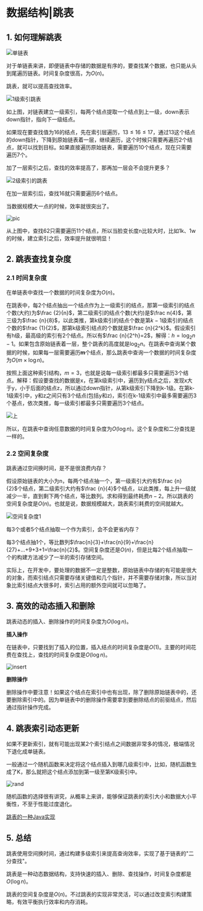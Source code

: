 # 数据结构|跳表

## 1. 如何理解跳表

![单链表](https://static001.geekbang.org/resource/image/e1/6d/e18303fcedc068e5a168de04df956f6d.jpg)

对于单链表来讲，即便链表中存储的数据是有序的，要查找某个数据，也只能从头到尾遍历链表。时间复杂度很高，为$O(n)$。

跳表，就可以提高查找效率。

![1级索引跳表](https://static001.geekbang.org/resource/image/14/8e/14753c824a5ee4a976ea799727adc78e.jpg)

如上图，对链表建立一级索引，每两个结点提取一个结点到上一级，down表示down指针，指向下一级结点。

如果现在要查找值为16的结点，先在索引层遍历，$13\le 16 \le17$，通过13这个结点的down指针，下降到原始链表着一层，继续遍历，这个时候只需要再遍历2个结点，就可以找到目标。如果直接遍历原始链表，需要遍历10个结点，现在只需要遍历7个。

加了一层索引之后，查找的效率提高了，那再加一层会不会提升更多？

![2级索引的跳表](https://static001.geekbang.org/resource/image/49/65/492206afe5e2fef9f683c7cff83afa65.jpg)

在加一层索引后，查找16就只需要遍历6个结点。

当数据规模大一点的时候，效率就很突出了。

![pic](https://static001.geekbang.org/resource/image/46/a9/46d283cd82c987153b3fe0c76dfba8a9.jpg)

从上图中，查找62只需要遍历11个结点，所以当脸变长度n比较大时，比如1k、1w的时候，建立索引之后，效率提升就很明显！

## 2. 跳表查找复杂度

### 2.1 时间复杂度

在单链表中查找一个数据的时间复杂度为$O( n )$。

在跳表中，每2个结点抽出一个结点作为上一级索引的结点，那第一级索引的结点个数(大约)为$\frac {2}{n}$，第二级索引的结点个数(大约)是$\frac n{4}$，第三级为$\frac {n}{8}$，以此类推，第k级索引的结点个数是第$k-1$级索引的结点个数的$\frac {1}{2}$，那第k级索引结点的个数就是$\frac {n}{2^k}$。假设索引有h级，最高级的索引有2个结点。所以有$\frac {n}{2^h}=2$，解得：$h=\log_2n-1$。如果包含原始链表着一层，整个跳表的高度就是$\log_2n$。在跳表中查询某个数据的时候，如果每一层需要遍历**m**个结点，那么跳表中查询一个数据的时间复杂度为$O(m\times\log n)$。

按照上面这种索引结构，$m=3$，也就是说每一级索引都最多只需要遍历3个结点。解释：假设要查找的数据是x，在第k级索引中，遍历到y结点之后，发现x大于y，小于后面的结点z，所以通过down指针，从第k级索引下降到k-1级。在第k-1级索引中，y和z之间只有3个结点(包括y和z)，索引在k-1级索引中最多需要遍历3个基点，依次类推，每一级索引都最多只需要遍历3个结点。

![上](https://static001.geekbang.org/resource/image/d0/0c/d03bef9a64a0368e6a0d23ace8bd450c.jpg)

所以，在跳表中查询任意数据的时间复杂度为$O(\log n)$。这个复杂度和二分查找是一样的。

### 2.2 空间复杂度

跳表通过空间换时间，是不是很浪费内存？

假设原始链表的大小为n，每两个结点抽一个，第一级索引大约有$\frac {n}{2}$个结点，第二级索引大约有$\frac {n}{4}$个结点，以此类推，每上升一级就减少一半，直到剩下两个结点，等比数列。求和得到最终耗费$n-2$。所以跳表的空间复杂度是$O( n)$。也就是说，数据规模越大，跳表索引耗费的空间就越大。

![空间复杂度1](https://static001.geekbang.org/resource/image/10/55/100e9d6e5abeaae542cf7841be3f8255.jpg)

每3个或者5个结点抽取一个作为索引，会不会更省内存？

每3个结点抽1个，等比数列$\frac{n}{3}+\frac{n}{9}+\frac{n}{27}+...+9+3+1=\frac{n}{2}$。空间复杂度还是$O( n)$，但是比每2个结点抽取一个的构建方法减少了一半的索引存储空间。

实际上，在开发中，要处理的数据不一定是整数，原始链表中存储的有可能是很大的对象，而索引结点只需要存储关键值和几个指针，并不需要存储对象，所以当对象比索引结点大很多时，索引占用的额外空间就可以忽略了。

## 3. 高效的动态插入和删除

跳表动态的插入、删除操作的时间复杂度为$O(\log n)$。

**插入操作**

在链表中，只要找到了插入的位置，插入结点的时间复杂度是$O( 1)$。主要的时间花费在查找上，查找的时间复杂度是$O( \log n)$。

![insert](https://static001.geekbang.org/resource/image/65/6c/65379f0651bc3a7cfd13ab8694c4d26c.jpg)

**删除操作**

删除操作中要注意！如果这个结点在索引中也有出现，除了删除原始链表中的，还要删除索引中的。因为单链表中的删除操作需要拿到要删除结点的前驱结点，然后通过指针操作完成。

## 4. 跳表索引动态更新

如果不更新索引，就有可能出现某2个索引结点之间数据非常多的情况，极端情况下退化成单链表。

一般通过一个随机函数来决定将这个结点插入到哪几级索引中，比如，随机函数生成了K，那么就把这个结点添加到第一级至第K级索引中。

![rand](https://static001.geekbang.org/resource/image/a8/a7/a861445d0b53fc842f38919365b004a7.jpg)

随机函数的选择很有讲究，从概率上来讲，能够保证跳表的索引大小和数据大小平衡性，不至于性能过度退化。

[跳表的一种Java实现](https://github.com/wangzheng0822/algo/blob/master/java/17_skiplist/SkipList.java)

## 5. 总结

跳表使用空间换时间，通过构建多级索引来提高查询效率，实现了基于链表的"二分查找"。

跳表是一种动态数据结构，支持快速的插入、删除、查找操作，时间复杂度都是$O(\log n)$。

跳表的空间复杂度是$O( n)$。不过跳表的实现非常灵活，可以通过改变索引构建策略，有效平衡执行效率和内存消耗。